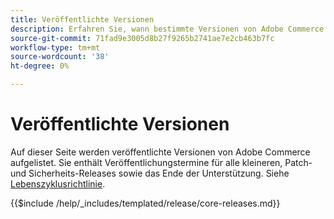 ```yaml
---
title: Veröffentlichte Versionen
description: Erfahren Sie, wann bestimmte Versionen von Adobe Commerce veröffentlicht wurden.
source-git-commit: 71fad9e3005d8b27f9265b2741ae7e2cb463b7fc
workflow-type: tm+mt
source-wordcount: '38'
ht-degree: 0%

---
```



# Veröffentlichte Versionen

Auf dieser Seite werden veröffentlichte Versionen von Adobe Commerce aufgelistet. Sie enthält Veröffentlichungstermine für alle kleineren, Patch- und Sicherheits-Releases sowie das Ende der Unterstützung. Siehe [Lebenszyklusrichtlinie](lifecycle-policy.md).

{{$include /help/_includes/templated/release/core-releases.md}}
